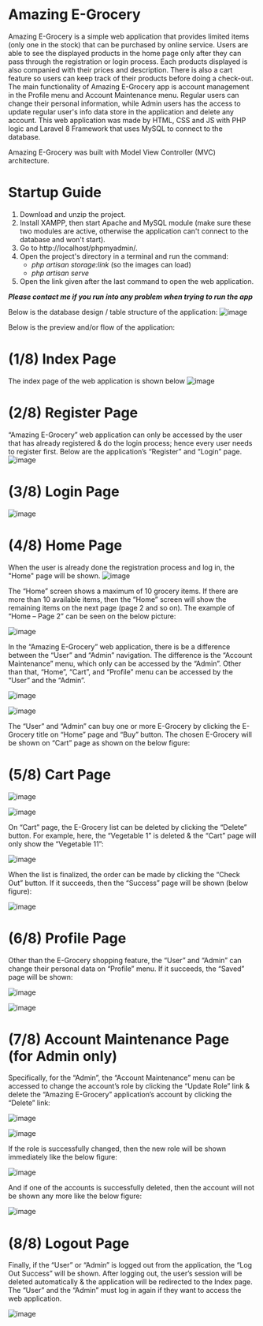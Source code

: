 # Amazing E-Grocery

Amazing E-Grocery is a simple web application that provides limited items (only one in the stock) that can be purchased by online service. Users are able to see the displayed products in the home page only after they can pass through the registration or login process. Each products displayed is also companied with their prices and description. There is also a cart feature so users can keep track of their products before doing a check-out. The main functionality of Amazing E-Grocery app is account management in the Profile menu and Account Maintenance menu. Regular users can change their personal information, while Admin users has the access to update regular user's info data store in the application and delete any account. This web application was made by HTML, CSS and JS with PHP logic and Laravel 8 Framework that uses MySQL to connect to the database. 

Amazing E-Grocery was built with Model View Controller (MVC) architecture.

# Startup Guide
1. Download and unzip the project.
2. Install XAMPP, then start Apache and MySQL module (make sure these two modules are active, otherwise the application can't connect to the database and won't start).
3. Go to http://localhost/phpmyadmin/.
4. Open the project's directory in a terminal and run the command:
    - *php artisan storage:link* (so the images can load)
    - *php artisan serve*
5. Open the link given after the last command to open the web application.

***Please contact me if you run into any problem when trying to run the app***

Below is the database design / table structure of the application:
![image](https://github.com/rifkyzena/grocery-app/assets/55536824/5c649fdd-f9ab-4774-be14-a4017e773e25)

Below is the preview and/or flow of the application:
# (1/8) Index Page
The index page of the web application is shown below
![image](https://github.com/rifkyzena/grocery-app/assets/55536824/5117139b-fe76-486a-ace6-7ba65e59c1e7)

# (2/8) Register Page
“Amazing E-Grocery” web application can only be accessed by the user that has already registered & do the login process; hence every user needs to register first. Below are the application’s “Register” and “Login” page.
![image](https://github.com/rifkyzena/grocery-app/assets/55536824/2ecd7600-3eb1-44bd-ac87-5a073d78277c)

# (3/8) Login Page
![image](https://github.com/rifkyzena/grocery-app/assets/55536824/93c85b5f-7946-4bf1-9be3-a4eb3319cc43)

# (4/8) Home Page
When the user is already done the registration process and log in, the "Home" page will be shown.
![image](https://github.com/rifkyzena/grocery-app/assets/55536824/4017adc6-6d5a-44e0-895e-ac1b96217999)

The “Home” screen shows a maximum of 10 grocery items. If there are more than 10 available items, then the “Home” screen will show the remaining items on the next page (page 2 and so on). The example of “Home – Page 2” can be seen on the below picture:

![image](https://github.com/rifkyzena/grocery-app/assets/55536824/5f13adb0-7fd3-4b7f-a227-7025298dc84f)

In the “Amazing E-Grocery” web application, there is be a difference between the “User” and “Admin” navigation. The difference is the “Account Maintenance” menu, which only can be accessed by the “Admin”. Other than that, “Home”, “Cart”, and “Profile” menu can be accessed by the “User” and the “Admin”.

![image](https://github.com/rifkyzena/grocery-app/assets/55536824/4b469855-f4e0-4e06-bbe2-4f70130d51e8)

![image](https://github.com/rifkyzena/grocery-app/assets/55536824/8794511a-8484-4d9e-beea-2f10e9388a89)

The “User” and “Admin” can buy one or more E-Grocery by clicking the E-Grocery title on “Home” page and “Buy” button. The chosen E-Grocery will be shown on “Cart” page as shown on the below figure:

# (5/8) Cart Page
![image](https://github.com/rifkyzena/grocery-app/assets/55536824/568cfc4a-1521-4d20-a074-704f08eb23d5)

![image](https://github.com/rifkyzena/grocery-app/assets/55536824/a44ffd45-7429-44e4-a500-794000e91093)

On “Cart” page, the E-Grocery list can be deleted by clicking the “Delete” button. For example, here, the “Vegetable 1” is deleted & the “Cart” page will only show the “Vegetable 11”:

![image](https://github.com/rifkyzena/grocery-app/assets/55536824/8e2792d9-40b8-4d83-9b8b-5b1b611b6e4b)

When the list is finalized, the order can be made by clicking the “Check Out” button. If it succeeds, then the “Success” page will be shown (below figure):

![image](https://github.com/rifkyzena/grocery-app/assets/55536824/83001ef3-89f2-4c39-8ec0-44da74e21d1f)

# (6/8) Profile Page
Other than the E-Grocery shopping feature, the “User” and “Admin” can change their personal data on “Profile” menu. If it succeeds, the “Saved” page will be shown:

![image](https://github.com/rifkyzena/grocery-app/assets/55536824/dd6bc485-f765-410e-a538-66d0087437ef)

![image](https://github.com/rifkyzena/grocery-app/assets/55536824/f5a780cb-4a1c-4d88-b0f1-1c30a8e5ff50)

# (7/8) Account Maintenance Page (for Admin only)
Specifically, for the “Admin”, the “Account Maintenance” menu can be accessed to change the account’s role by clicking the “Update Role” link & delete the “Amazing E-Grocery” application’s account by clicking the “Delete” link:

![image](https://github.com/rifkyzena/grocery-app/assets/55536824/44dd0d44-1bdb-4e81-9538-e20af8da2466)

![image](https://github.com/rifkyzena/grocery-app/assets/55536824/8cea0674-3d37-4bca-ae19-f09c13ee1496)

If the role is successfully changed, then the new role will be shown immediately like the below figure:

![image](https://github.com/rifkyzena/grocery-app/assets/55536824/dcbd2290-77a4-49c4-a87d-2c4b70203f0c)

And if one of the accounts is successfully deleted, then the account will not be shown any more like the below figure:

![image](https://github.com/rifkyzena/grocery-app/assets/55536824/6f048bcd-4b6a-4ce1-9991-ca320cd3ff84)

# (8/8) Logout Page
Finally, if the “User” or “Admin” is logged out from the application, the “Log Out Success” will be shown. After logging out, the user’s session will be deleted automatically & the application will be redirected to the Index page. The “User” and the “Admin” must log in again if they want to access the web application.

![image](https://github.com/rifkyzena/grocery-app/assets/55536824/d4306e12-1db0-468b-b1c4-c187ef5b5f1d)


